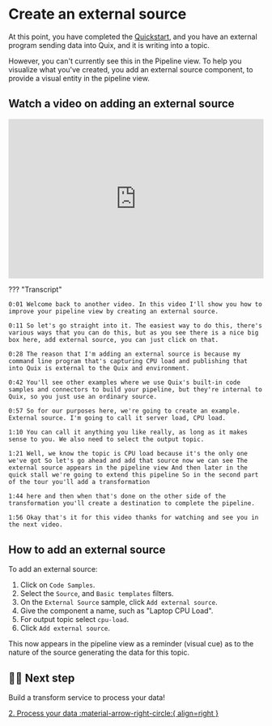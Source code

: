 # Create an external source

At this point, you have completed the [Quickstart](../quickstart.md), and you have an external program sending data into Quix, and it is writing into a topic. 

However, you can't currently see this in the Pipeline view. To help you visualize what you've created, you add an external source component, to provide a visual entity in the pipeline view. 

## Watch a video on adding an external source

<div style="position: relative; padding-bottom: 62.24066390041494%; height: 0;"><iframe src="https://www.loom.com/embed/0c9be6ea1f9540618d8bf0c2dabc8533?sid=728b4cad-a224-4ffa-82fe-7f0bbe737779" frameborder="0" webkitallowfullscreen mozallowfullscreen allowfullscreen style="position: absolute; top: 0; left: 0; width: 100%; height: 100%;"></iframe></div>

??? "Transcript"

    0:01 Welcome back to another video. In this video I'll show you how to improve your pipeline view by creating an external source.

    0:11 So let's go straight into it. The easiest way to do this, there's various ways that you can do this, but as you see there is a nice big box here, add external source, you can just click on that.
    
    0:28 The reason that I'm adding an external source is because my command line program that's capturing CPU load and publishing that into Quix is external to the Quix and environment.
    
    0:42 You'll see other examples where we use Quix's built-in code samples and connectors to build your pipeline, but they're internal to Quix, so you just use an ordinary source.
    
    0:57 So for our purposes here, we're going to create an example. External source. I'm going to call it server load, CPU load.
    
    1:10 You can call it anything you like really, as long as it makes sense to you. We also need to select the output topic.
    
    1:21 Well, we know the topic is CPU load because it's the only one we've got So let's go ahead and add that source now we can see The external source appears in the pipeline view And then later in the quick stall we're going to extend this pipeline So in the second part of the tour you'll add a transformation
    
    1:44 here and then when that's done on the other side of the transformation you'll create a destination to complete the pipeline.
    
    1:56 Okay that's it for this video thanks for watching and see you in the next video.

## How to add an external source

To add an external source:

1. Click on `Code Samples`.
2. Select the `Source`, and `Basic templates` filters.
3. On the `External Source` sample, click `Add external source`.
4. Give the component a name, such as "Laptop CPU Load".
5. For output topic select `cpu-load`.
6. Click `Add external source`.

This now appears in the pipeline view as a reminder (visual cue) as to the nature of the source generating the data for this topic.


## 🏃‍♀️ Next step

Build a transform service to process your data!

[2. Process your data :material-arrow-right-circle:{ align=right }](./process-threshold.md)
